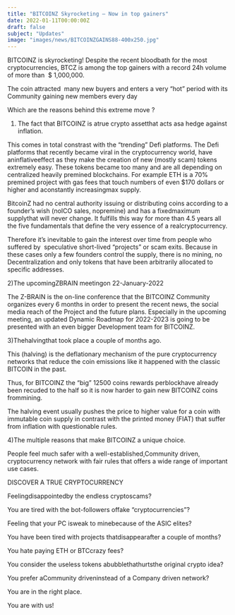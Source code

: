 ```yaml
---
title: "BITCOINZ Skyrocketing – Now in top gainers"
date: 2022-01-11T00:00:00Z
draft: false
subject: "Updates"
image: "images/news/BITCOINZGAINS88-400x250.jpg"
---
```


BITCOINZ is skyrocketing! Despite the recent bloodbath for the most cryptocurrencies, BTCZ is among the top gainers with a record 24h volume of more than  $ 1,000,000.

The coin attracted  many new buyers and enters a very “hot” period with its Community gaining new members every day

Which are the reasons behind this extreme move ?

1) The fact that BITCOINZ is atrue crypto assetthat acts asa hedge against inflation.

This comes in total constrast with the “trending” Defi platforms. The Defi platforms that recently became viral in the cryptocurrency world, have aninflativeeffect as they make the creation of new (mostly scam) tokens extremely easy. These tokens became too many and are all depending on centralized heavily premined blockchains. For example ETH is a 70% premined project with gas fees that touch numbers of even $170 dollars or higher and aconstantly increasingmax supply.

BitcoinZ had no central authority issuing or distributing coins according to a founder’s wish (noICO sales, nopremine) and has a fixedmaximum supplythat will never change. It fulfills this way for more than 4.5 years all the five fundamentals that define the very essence of a realcryptocurrency.

Therefore it’s inevitable to gain the interest over time from people who suffered by  speculative short-lived “projects” or scam exits. Because in these cases only a few founders control the supply, there is no mining, no Decentralization and only tokens that have been arbitrarily allocated to specific addresses.

2)The upcomingZBRAIN meetingon 22-January-2022

The Z-BRAIN is the on-line conference that the BITCOINZ Community organizes every 6 months in order to present the recent news, the social media reach of the Project and the future plans. Especially in the upcoming meeting, an updated Dynamic Roadmap for 2022-2023 is going to be presented with an even bigger Development team for BITCOINZ.

3)Thehalvingthat took place a couple of months ago.

This (halving) is the deflationary mechanism of the pure cryptocurrency networks that reduce the coin emissions like it happened with the classic BITCOIN in the past.

Thus, for BITCOINZ the “big” 12500 coins rewards perblockhave already been recuded to the half so it is now harder to gain new BITCOINZ coins frommining.

The halving event usually pushes the price to higher value for a coin with immutable coin supply in contrast with the printed money (FIAT) that suffer from inflation with questionable rules.

4)The multiple reasons that make BITCOINZ a unique choice.

People feel much safer with a well-established,Community driven, cryptocurrency network with fair rules that offers a wide range of important use cases.

DISCOVER A TRUE CRYPTOCURRENCY

Feelingdisappointedby the endless cryptoscams?

You are tired with the bot-followers offake “cryptocurrencies”?

Feeling that your PC isweak to minebecause of the ASIC elites?

You have been tired with projects thatdisappearafter a couple of months?

You hate paying ETH or BTCcrazy fees?

You consider the useless tokens abubblethathurtsthe original crypto idea?

You prefer aCommunity driveninstead of a Company driven network?

You are in the right place.

You are with us!
